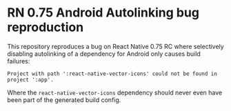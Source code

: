 # RN 0.75 Android Autolinking bug reproduction

This repository reproduces a bug on React Native 0.75 RC where selectively disabling autolinking of a dependency for Android only causes build failures:

```
Project with path ':react-native-vector-icons' could not be found in project ':app'.
```

Where the `react-native-vector-icons` dependency should never even have been part of the generated build config.
